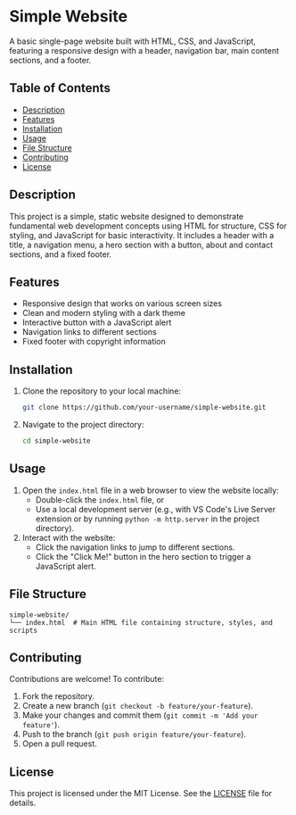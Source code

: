# Simple Website

A basic single-page website built with HTML, CSS, and JavaScript, featuring a responsive design with a header, navigation bar, main content sections, and a footer.

## Table of Contents
- [Description](#description)
- [Features](#features)
- [Installation](#installation)
- [Usage](#usage)
- [File Structure](#file-structure)
- [Contributing](#contributing)
- [License](#license)

## Description
This project is a simple, static website designed to demonstrate fundamental web development concepts using HTML for structure, CSS for styling, and JavaScript for basic interactivity. It includes a header with a title, a navigation menu, a hero section with a button, about and contact sections, and a fixed footer.

## Features
- Responsive design that works on various screen sizes
- Clean and modern styling with a dark theme
- Interactive button with a JavaScript alert
- Navigation links to different sections
- Fixed footer with copyright information

## Installation
1. Clone the repository to your local machine:
   ```bash
   git clone https://github.com/your-username/simple-website.git
   ```
2. Navigate to the project directory:
   ```bash
   cd simple-website
   ```

## Usage
1. Open the `index.html` file in a web browser to view the website locally:
   - Double-click the `index.html` file, or
   - Use a local development server (e.g., with VS Code's Live Server extension or by running `python -m http.server` in the project directory).
2. Interact with the website:
   - Click the navigation links to jump to different sections.
   - Click the "Click Me!" button in the hero section to trigger a JavaScript alert.

## File Structure
```
simple-website/
└── index.html  # Main HTML file containing structure, styles, and scripts
```

## Contributing
Contributions are welcome! To contribute:
1. Fork the repository.
2. Create a new branch (`git checkout -b feature/your-feature`).
3. Make your changes and commit them (`git commit -m 'Add your feature'`).
4. Push to the branch (`git push origin feature/your-feature`).
5. Open a pull request.

## License
This project is licensed under the MIT License. See the [LICENSE](LICENSE) file for details.